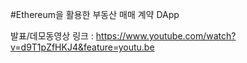 #Ethereum을 활용한 부동산 매매 계약 DApp 

발표/데모동영상 링크 : https://www.youtube.com/watch?v=d9T1pZfHKJ4&feature=youtu.be
